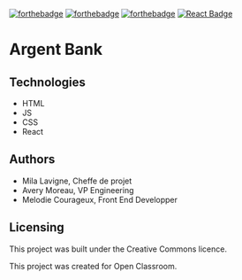 [![forthebadge](https://forthebadge.com/images/badges/cc-0.svg)](https://forthebadge.com) [![forthebadge](https://forthebadge.com/images/badges/made-with-javascript.svg)](https://forthebadge.com) [![forthebadge](https://forthebadge.com/images/badges/uses-css.svg)](https://forthebadge.com) [![React Badge](https://img.shields.io/badge/React-20232A?style=for-the-badge&logo=react&logoColor=61DAFB)](https://dev.to/envoy_/150-badges-for-github-pnk)

# Argent Bank

## Technologies
- HTML
- JS
- CSS 
- React

## Authors

- Mila Lavigne, Cheffe de projet
- Avery Moreau, VP Engineering
- Melodie Courageux, Front End Developper

## Licensing

This project was built under the Creative Commons licence.

This project was created for Open Classroom.